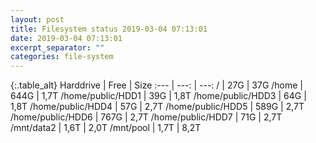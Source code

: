 ```yaml
---
layout: post
title: Filesystem status 2019-03-04 07:13:01
date: 2019-03-04 07:13:01
excerpt_separator: ""
categories: file-system
---
```

{:.table_alt}
Harddrive | Free | Size
:--- | ---: | ---:
/ | 27G | 37G
/home | 644G | 1,7T
/home/public/HDD1 | 39G | 1,8T
/home/public/HDD3 | 64G | 1,8T
/home/public/HDD4 | 57G | 2,7T
/home/public/HDD5 | 589G | 2,7T
/home/public/HDD6 | 767G | 2,7T
/home/public/HDD7 | 71G | 2,7T
/mnt/data2 | 1,6T | 2,0T
/mnt/pool | 1,7T | 8,2T
